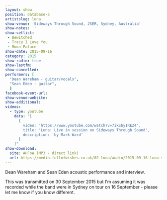 ```yaml
---
layout: show
position: database-5
artistslug: luna
show-venue: 'Sideways Through Sound, 2SER, Sydney, Australia'
show-notes: ''
show-setlist:
 - Bewitched
 - Tracy I Love You
 - Moon Palace
show-date: 2015-09-16
category: 2015
show-radio: true
show-lastfm:
show-cancelled:
performers: [
  "Dean Wareham - guitar/vocals",
  "Sean Eden - guitar",
  ]
facebook-event-url:
show-venue-website:
show-additional:
videos:
  - type: youtube
    data: "[
      {
        video: 'https://www.youtube.com/watch?v=7ikSby1REZ4',
        title: 'Luna: Live in session on Sideways Through Sound',
        description: 'by Mark Ward'
      }
    ]"
show-download:
  site: AHFoW (MP3 - direct link)
  url: https://media.fullofwishes.co.uk/02-luna/audio/2015-09-16-luna-sideways-through-sound.mp3
---
```

Dean Wareham and Sean Eden acoustic performance and interview.

This was transmitted on 30 September 2015 but I'm assuming it was recorded while the band were in Sydney on tour on 16 September - please let me know if you know different.
